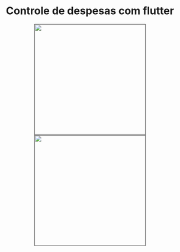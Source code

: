 <h1 align="center" >Controle de despesas com flutter</h1>

<p align="center"><a href="" target="_blank"><img src="https://drive.google.com/uc?export=view&id=1yYeNU7Lcuu87rsXouXDKVFnXsKxO-kK5" width="300"> <img src="https://drive.google.com/uc?export=view&id=1gjvjHBAl4Cs4gbXTq8vl1U4hg9LvZGSI" width="300"></a></p>
